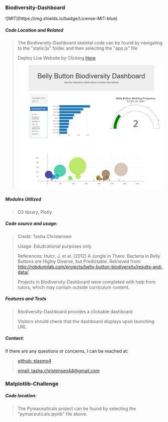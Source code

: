 <h3>Biodiversity-Dashboard</h3>
![MIT](https://img.shields.io/badge/License-MIT-blue)

<h5>Code Location and Related</h5>

> The Biodiversity-Dashboard skeletal code can be found by navigating to the "static/js" folder and then selecting the "app.js" file
>
> Deploy Live Website by Clicking [Here](https://elasmo4.github.io/Biodiversity-Dashboard/)
>
> ![Biodiversity-Dashboard](Biodiversity-Dashboard-Capture.PNG)


<h5>Modules Utilized</h5>

> D3 library, Plotly
> 

<h5>Code source and usage:</h5>

> Credit: Tasha Christensen
>
> Usage: Edudcational purposes only
>
> References: Hulcr, J. et al. (2012) A Jungle in There: Bacteria in Belly Buttons are Highly Diverse, but Predictable. Retrieved from: http://robdunnlab.com/projects/belly-button-biodiversity/results-and-data/
> 
> Projects in Biodiversity-Dashboard were completed with help from tutors, which may contain outside curriculum content.


<h5>Features and Tests</h5>

> Biodiversity-Dashboard provides a clickable dashboard
> 
> Visitors should check that the dashboard displays upon launching URL
> 

<h5>Contact:</h5>

If there are any questions or concerns, I can be reached at:
> [github: elasmo4](https://github.com/elasmo4)
>
> [email: tasha.christensen44@gmail.com](mailto:tasha.christensen44@gmail.com)





<h3>Matplotlib-Challenge</h3>
<h5>Code location:</h5>

> The Pymaceuticals project can be found by selecting the "pymaceuticals.ipynb" file above.
> 
